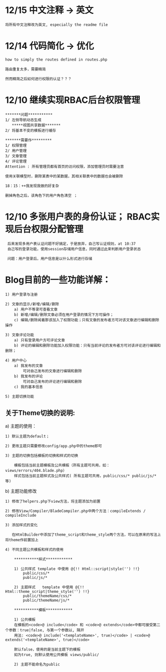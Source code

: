 12/15 中文注释 -> 英文
====================================================================================
    将所有中文注释改为英文, especially the readme file


12/14 代码简化 -> 优化
====================================================================================

    how to simply the routes defined in routes.php
    
    路由重复太多，需要精简
    
    然而精简之后如何进行权限的认证？？？

12/10 继续实现RBAC后台权限管理
====================================================================================
    *******问题***********
    1/ 左侧导航动态生成
       *****视图共享数据*******
    2/ 将基本不变的模板进行缓存

    *******需要作*********
    1/ 权限管理
    2/ 用户管理
    3/ 文章管理
    4/ 评论管理
    Attention : 所有管理员都有首页的访问权限，添加管理员时需要注意

    使用关联模型时，删除某表中的某数据，其相关联表中的数据也会被删除

    18：15：++我发现我做的好复杂

    删掉角色之后，该角色下的用户角色清空 ；

12/10 多张用户表的身份认证； RBAC实现后台权限分配管理
====================================================================================
     后来发现多用户表认证问题不好搞定，于是放弃，自己写认证规则，at 10:37
     自己写的登录功能，使用session存储用户信息，同时通过此来判断用户登录状态
    
     问题：用户登录后，用户信息是以什么形式进行存储


Blog目前的一些功能详解：
====================================================================================
    1) 用户登录与注册
    
    2) 文章的显示/新增/编辑/删除
        a) 用户不等录可查看文章
        b) 新增/编辑/删除文章必须在用户登录的情况下方可操作；
        c) 编辑/删除闻着那该加入了权限功能；只有文章的发布者方可对该文章进行编辑和删除操作
    
    3) 文章评论功能
        a) 只有登录用户方可评论文章
        b) 评论的编辑和删除功能加入权限功能：只有当前评论的发布者方可对该评论进行编辑和删除；
    
    4) 用户中心
        a) 我发布的文章
            可对自己发布的文章进行编辑和删除
        b) 我发布的评论
            可对自己发布的评论进行编辑和删除
        c) 我的基本信息
    
    5) 主题切换功能


关于Theme切换的说明:
-------------------------------------------------------------------------------------
a) 主题的使用：

    1) 默认主题为default；

    2) 更改主题只需要修改config/app.php中的theme即可

    3) 主题的切换包括模板的切换和样式的切换

        模板包括当前主题模板及公共模板（所有主题可共用，如：views/errors/404.blade.php）
        样式包括当前主题样式及公共样式( 所有主题可共用，public/css/* public/js/* 等)

b) 主题功能修改

    1) 修改了helpers.php下view方法，将主题添加为前置

    2) 修改View/Compiler/BladeCompiler.php中两个方法：compileExtends / compileInclude

    3) 添加样式的变化

       在HtmlBuilder中添加了theme_script和theme_style两个方法，可以在原来的写法上将theme作前置加上

    4) 不同主题公共模板和样式的使用

        ***********样式************

        1) 公共样式 template 中使用 @{!! Html::script|style('') !!}
            public/css/*
            public/js/*

        2) 主题样式   template 中使用 @{!! Html::theme_script|theme_style('') !!}
            public/themeName/css/*
            public/themeName/js/*

        ***********模板************

        1) 公共模板
        在模板的<code>@ include</code> 和 <code>@ extends</code>中都可接受第二个参数：true|false, 与第一个参数以, 隔开
        用法: <code>@ include('<templateName>', true)</code> | <code>@ extends('<templateName>', true)</code>

        默认false，使用的是当前主题下的模板
        如为true, 则默认使用公共模板 views/public/

        2) 主题不能命名为public